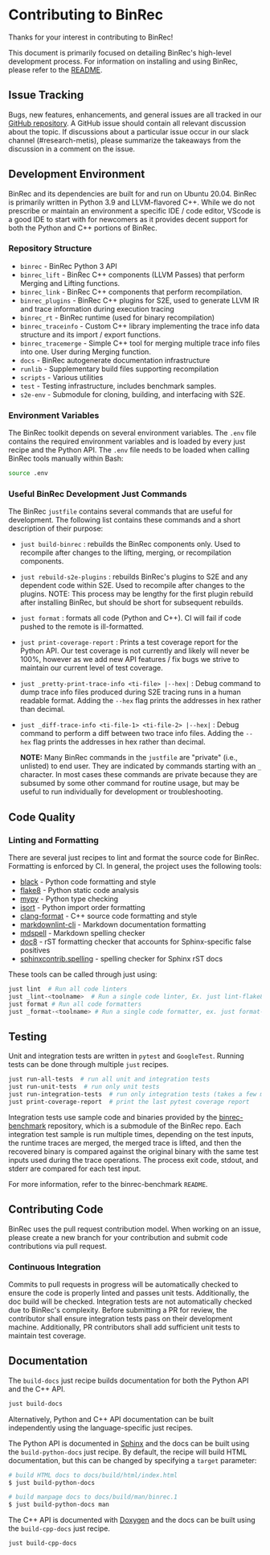 # Contributing to BinRec

Thanks for your interest in contributing to BinRec!

This document is primarily focused on detailing BinRec's high-level development
process. For information on installing and using BinRec, please refer to the
[README](README.md).

## Issue Tracking

Bugs, new features, enhancements, and general issues are all tracked in our
[GitHub repository](https://github.com/trailofbits/binrec-prerelease).
A GitHub issue should contain all relevant discussion about the topic.
If discussions about a particular issue occur in our slack channel
(#research-metis), please summarize the takeaways from the discussion
in a comment on the issue.

## Development Environment

BinRec and its dependencies are built for and run on Ubuntu 20.04.
BinRec is primarily written in Python 3.9 and LLVM-flavored C++.
While we do not prescribe or maintain an environment a specific IDE /
code editor, VScode is a good IDE to start with for newcomers
as it provides decent support for both the Python and C++ portions of BinRec.

### Repository Structure

- `binrec` - BinRec Python 3 API
- `binrec_lift` - BinRec C++ components (LLVM Passes) that perform Merging
and Lifting functions.
- `binrec_link` - BinRec C++ components that perform recompilation.
- `binrec_plugins` - BinRec C++ plugins for S2E, used to generate LLVM IR
and trace information during execution tracing
- `binrec_rt` - BinRec runtime (used for binary recompilation)
- `binrec_traceinfo` - Custom C++ library implementing the trace info data
structure and its import / export functions.
- `binrec_tracemerge` - Simple C++ tool for merging multiple trace info files
into one. User during Merging function.
- `docs` - BinRec autogenerate documentation infrastructure
- `runlib` - Supplementary build files supporting recompilation
- `scripts` - Various utilities
- `test` - Testing infrastructure, includes benchmark samples.
- `s2e-env` - Submodule for cloning, building, and interfacing with S2E.

### Environment Variables

The BinRec toolkit depends on several environment variables. The `.env` file
contains the required environment variables and is loaded by every just recipe
and the Python API. The `.env` file needs to be loaded when calling BinRec
tools manually within Bash:

   ```bash
   source .env
   ```

### Useful BinRec Development Just Commands

The BinRec `justfile` contains several commands that are useful for
development. The following list contains these commands and a short
description of their purpose:

- `just build-binrec` : rebuilds the BinRec components only. Used to recompile
after changes to the lifting, merging, or recompilation components.
- `just rebuild-s2e-plugins` : rebuilds BinRec's plugins to S2E and any
dependent code within S2E. Used to recompile after changes to the plugins.
NOTE: This process may be lengthy for the first plugin rebuild after installing
BinRec, but should be short for subsequent rebuilds.
- `just format` : formats all code (Python and C++). CI will fail if code pushed
to the remote is ill-formatted.
- `just print-coverage-report` : Prints a test coverage report for the Python
API. Our test coverage is not currently and likely will never be 100%, however
as we add new API features / fix bugs we strive to maintain our current level
of test coverage.
- `just _pretty-print-trace-info <ti-file> |--hex|` : Debug command to dump trace
info files produced during S2E tracing runs in a human readable format. Adding the
`--hex` flag prints the addresses in hex rather than decimal.
- `just _diff-trace-info <ti-file-1> <ti-file-2> |--hex|` : Debug command to
perform a diff between two trace info files. Adding the `--hex` flag prints the
addresses in hex rather than decimal.

   **NOTE:** Many BinRec commands in the `justfile` are "private" (i.e., unlisted)
   to end user. They are indicated by commands starting with an `_` character.
   In most cases these commands are private because they are subsumed by some other
   command for routine usage, but may be useful to run individually for
   development or troubleshooting.

## Code Quality

### Linting and Formatting

There are several just recipes to lint and format the source code for BinRec.
Formatting is enforced by CI. In general, the project uses the following tools:

- [black](https://github.com/psf/black) - Python code formatting and style
- [flake8](https://flake8.pycqa.org/en/latest/) - Python static code analysis
- [mypy](https://github.com/python/mypy) - Python type checking
- [isort](https://github.com/PyCQA/isort) - Python import order formatting
- [clang-format](https://clang.llvm.org/docs/ClangFormat.html) - C++ source
  code formatting and style
- [markdownlint-cli](https://github.com/igorshubovych/markdownlint-cli) -
  Markdown documentation formatting
- [mdspell](https://github.com/mtuchowski/mdspell) - Markdown spelling checker
- [doc8](https://github.com/pycqa/doc8) - rST formatting checker that accounts
  for Sphinx-specific false positives
- [sphinxcontrib.spelling](https://sphinxcontrib-spelling.readthedocs.io) -
  spelling checker for Sphinx rST docs

These tools can be called through just using:

```bash
just lint  # Run all code linters
just _lint-<toolname>  # Run a single code linter, Ex. just lint-flake8
just format # Run all code formatters
just _format-<toolname> # Run a single code formatter, ex. just format-black
```

## Testing

Unit and integration tests are written in `pytest` and `GoogleTest`.
Running tests can be done through multiple `just` recipes.

```bash
just run-all-tests  # run all unit and integration tests
just run-unit-tests  # run only unit tests
just run-integration-tests  # run only integration tests (takes a few minutes)
just print-coverage-report  # print the last pytest coverage report
```

Integration tests use sample code and binaries provided by the
[binrec-benchmark](https://github.com/trailofbits/binrec-benchmark) repository,
which is a submodule of the BinRec repo.
Each integration test sample is run multiple times, depending on the test inputs,
the runtime traces are merged, the merged trace is lifted, and then the
recovered binary is compared against the original binary with the same test inputs
used during the trace operations. The process exit code, stdout, and stderr are
compared for each test input.

For more information, refer to the binrec-benchmark `README`.

## Contributing Code

BinRec uses the pull request contribution model. When working on an issue,
please create a new branch for your contribution and submit code contributions
via pull request.

### Continuous Integration

Commits to pull requests in progress will be automatically checked to ensure
the code is properly linted and passes unit tests. Additionally, the doc build
will be checked. Integration tests are not automatically checked due to
BinRec's complexity. Before submitting a PR for review, the contributor shall
ensure integration tests pass on their development machine. Additionally,
PR contributors shall add sufficient unit tests to maintain test coverage.

## Documentation

The `build-docs` just recipe builds documentation for both the Python API
and the C++ API.

   ```bash
   just build-docs
   ```

Alternatively, Python and C++ API documentation can be built independently
using the language-specific just recipes.

The Python API is documented in [Sphinx](https://www.sphinx-doc.org/en/master/)
and the docs can be built using the `build-python-docs` just recipe. By default,
the recipe will build HTML documentation, but this can be changed by specifying
a `target` parameter:

   ```bash
   # build HTML docs to docs/build/html/index.html
   $ just build-python-docs

   # build manpage docs to docs/build/man/binrec.1
   $ just build-python-docs man
   ```

The C++ API is documented with [Doxygen](https://www.doxygen.nl/index.html)
and the docs can be built using the `build-cpp-docs` just recipe.

   ```bash
   just build-cpp-docs
   ```

